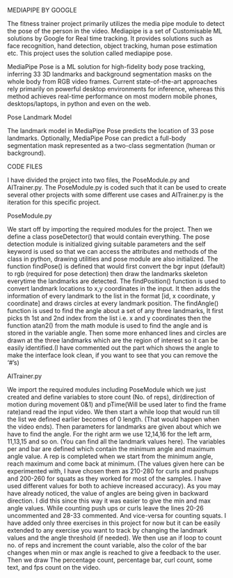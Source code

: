MEDIAPIPE BY GOOGLE

The fitness trainer project primarily utilizes the media pipe module to detect the pose of the person in the video. Mediapipe is a set of Customisable ML solutions by Google for Real time tracking. It provides solutions such as face recognition, hand detection, object tracking, human pose estimation etc. This project uses the solution called mediapipe pose.

MediaPipe Pose is a ML solution for high-fidelity body pose tracking, inferring 33 3D landmarks and background segmentation masks on the whole body from RGB video frames. Current state-of-the-art approaches rely primarily on powerful desktop environments for inference, whereas this method achieves real-time performance on most modern mobile phones, desktops/laptops, in python and even on the web.


Pose Landmark Model

The landmark model in MediaPipe Pose predicts the location of 33 pose landmarks. Optionally, MediaPipe Pose can predict a full-body segmentation mask represented as a two-class segmentation (human or background).

CODE FILES

I have divided the project into two files, the PoseModule.py and AITrainer.py. The PoseModule.py is coded such that it can be used to create several other projects with some different use cases and AITrainer.py is the iteration for this specific project. 


PoseModule.py

We start off by importing the required modules for the project. Then we define a class poseDetector() that would contain everything. The pose detection module is initialized giving suitable parameters and the self keyword is used so that we can access the attributes and methods of the class in python, drawing utilities and pose module are also initialized.
The function findPose() is defined that would first convert the bgr input (default) to rgb
(required for pose detection) then draw the landmarks skeleton everytime the landmarks are detected. The findPosition() function is used to convert landmark locations to x,y coordinates in the input. It then adds the information of every landmark to the list in the format [id, x coordinate, y coordinate] and draws circles at every landmark position. The findAngle() function is used to find the angle about a set of any three landmarks, It first picks th 1st and 2nd index from the list i.e. x and y coordinates then the function atan2() from the math module is used to find the angle and is stored in the variable angle. Then some more enhanced lines and circles are drawn at the three landmarks which are the region of interest so it can be easily identified.(I have commented out the part which shows the angle to make the interface look clean, if you want to see that you can remove the ‘#’s)


AITrainer.py

We import the required modules including PoseModule which we just created and define variables to store count (No. of reps), dir(direction of motion during movement 0&1) and pTime(Will be used later to find the frame rate)and read the input video. We then start a while loop that would run till the list we defined earlier becomes of 0 length. (That would happen when the video ends). Then parameters for landmarks are given about which we have to find the angle. For the right arm we use 12,14,16 for the left arm, 11,13,15 and so on. (You can find all the landmark values here). The variables per and bar are defined which contain the minimum angle and maximum angle value. A rep is completed when we start from the minimum angle, reach maximum and come back at minimum. (The values given here can be experimented with, I have chosen them as 210-280 for curls and pushups and 200-260 for squats as they worked for most of the samples. I have used different values for both to achieve increased accuracy). As you may have already noticed, the value of angles are being given in backward direction. I did this since this way it  was easier to give the min and max angle values. While counting push ups or curls leave the lines 20-26 uncommented and 28-33 commented. And vice-versa for counting squats. I have added only three exercises in this project for now but it can be easily extended to any exercise you want to track by changing the landmark values and the angle threshold (if needed). We then use an if loop to count no. of reps and increment the count variable, also the color of the bar changes when min or max angle is reached to give a feedback to the user. Then we draw The percentage count, percentage bar, curl count, some text, and fps count on the video.
